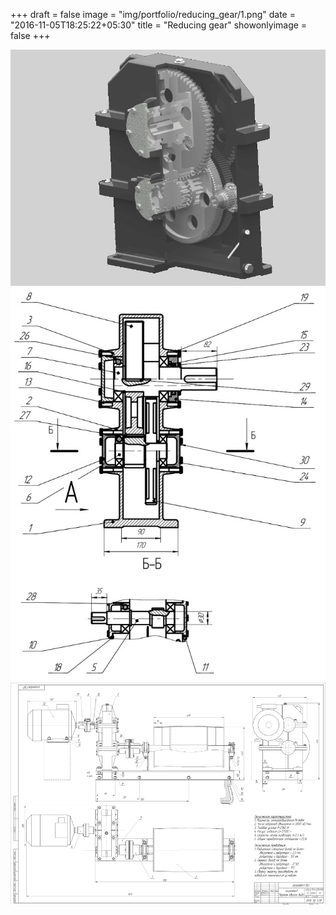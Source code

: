 +++
draft = false
image = "img/portfolio/reducing_gear/1.png"
date = "2016-11-05T18:25:22+05:30"
title = "Reducing gear"
showonlyimage = false
+++

![Render][1]
![Scheme][2]
![Scheme2][3]

[1]: https://raw.githubusercontent.com/Balashov-Artem/Portfolio/master/docs/img/portfolio/reducing_gear/1.png
[2]: https://raw.githubusercontent.com/Balashov-Artem/Portfolio/master/docs/img/portfolio/reducing_gear/2.jpg
[3]: https://raw.githubusercontent.com/Balashov-Artem/Portfolio/master/docs/img/portfolio/reducing_gear/3.png